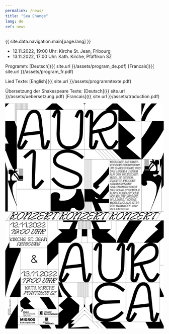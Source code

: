 ```yaml
---
permalink: /news/
title: "Sea Change"
lang: de
ref: news
---
```


{{ site.data.navigation.main[page.lang] }}

- 12.11.2022, 19:00 Uhr: Kirche St. Jean, Fribourg
- 13.11.2022, 17:00 Uhr: Kath. Kirche, Pfäffikon SZ

Programm: [Deutsch]({{ site.url }}/assets/program_de.pdf) [Francais]({{ site.url }}/assets/program_fr.pdf)

Lied Texte: [English]({{ site.url }}/assets/programmtexte.pdf)

Übersetzung der Shakespeare Texte: [Deutsch]({{ site.url }}/assets/uebersetzung.pdf) [Francais]({{ site.url }}/assets/traduction.pdf)
 
![Sea Change](/assets/seachange_de.png)
